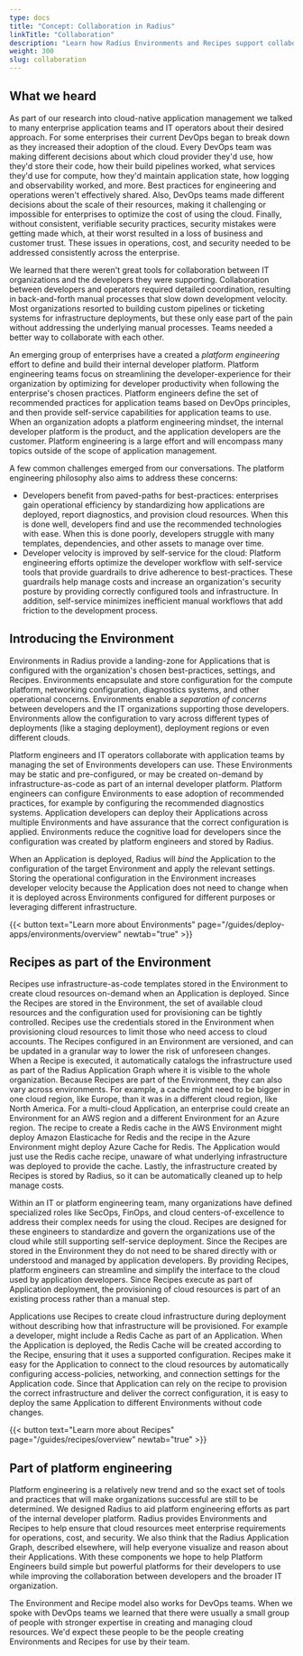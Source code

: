 ```yaml
---
type: docs
title: "Concept: Collaboration in Radius"
linkTitle: "Collaboration"
description: "Learn how Radius Environments and Recipes support collaboration between platform engineers, application developers, and IT operators."
weight: 300
slug: collaboration
---
```


## What we heard

As part of our research into cloud-native application management we talked to many enterprise application teams and IT operators about their desired approach.  For some enterprises their current DevOps began to break down as they increased their adoption of the cloud. Every DevOps team was making different decisions about which cloud provider they'd use, how they'd store their code, how their build pipelines worked, what services they'd use for compute, how they'd maintain application state, how logging and observability worked, and more. Best practices for engineering and operations weren't effectively shared. Also, DevOps teams made different decisions about the scale of their resources, making it challenging or impossible for enterprises to optimize the cost of using the cloud. Finally, without consistent, verifiable security practices, security mistakes were getting made which, at their worst resulted in a loss of business and customer trust. These issues in operations, cost, and security needed to be addressed consistently across the enterprise.

We learned that there weren't great tools for collaboration between IT organizations and the developers they were supporting. Collaboration between developers and operators required detailed coordination, resulting in back-and-forth manual processes that slow down development velocity. Most organizations resorted to building custom pipelines or ticketing systems for infrastructure deployments, but these only ease part of the pain without addressing the underlying manual processes. Teams needed a better way to collaborate with each other.

An emerging group of enterprises have a created a *platform engineering* effort to define and build their internal developer platform. Platform engineering teams focus on streamlining the developer-experience for their organization by optimizing for developer productivity when following the enterprise's chosen practices. Platform engineers define the set of recommended practices for application teams based on DevOps principles, and then provide self-service capabilities for application teams to use. When an organization adopts a platform engineering mindset, the internal developer platform is the product, and the application developers are the customer. Platform engineering is a large effort and will encompass many topics outside of the scope of application management.

A few common challenges emerged from our conversations. The platform engineering philosophy also aims to address these concerns:

- Developers benefit from paved-paths for best-practices: enterprises gain operational efficiency by standardizing how applications are deployed, report diagnostics, and provision cloud resources. When this is done well, developers find and use the recommended technologies with ease. When this is done poorly, developers struggle with many templates, dependencies, and other assets to manage over time.
- Developer velocity is improved by self-service for the cloud: Platform engineering efforts optimize the developer workflow with self-service tools that provide guardrails to drive adherence to best-practices. These guardrails help manage costs and increase an organization's security posture by providing correctly configured tools and infrastructure. In addition, self-service minimizes inefficient manual workflows that add friction to the development process.

## Introducing the Environment

Environments in Radius provide a landing-zone for Applications that is configured with the organization's chosen best-practices, settings, and Recipes. Environments encapsulate and store configuration for the compute platform, networking configuration, diagnostics systems, and other operational concerns. Environments enable a *separation of concerns* between developers and the IT organizations supporting those developers. Environments allow the configuration to vary across different types of deployments (like a staging deployment), deployment regions or even different clouds.

Platform engineers and IT operators collaborate with application teams by managing the set of Environments developers can use. These Environments may be static and pre-configured, or may be created on-demand by infrastructure-as-code as part of an internal developer platform. Platform engineers can configure Environments to ease adoption of recommended practices, for example by configuring the recommended diagnostics systems. Application developers can deploy their Applications across multiple Environments and have assurance that the correct configuration is applied. Environments reduce the cognitive load for developers since the configuration was created by platform engineers and stored by Radius.

When an Application is deployed, Radius will *bind* the Application to the configuration of the target Environment and apply the relevant settings. Storing the operational configuration in the Environment increases developer velocity because the Application does not need to change when it is deployed across Environments configured for different purposes or leveraging different infrastructure.

{{< button text="Learn more about Environments" page="/guides/deploy-apps/environments/overview" newtab="true" >}}

## Recipes as part of the Environment

Recipes use infrastructure-as-code templates stored in the Environment to create cloud resources on-demand when an Application is deployed. Since the Recipes are stored in the Environment, the set of available cloud resources and the configuration used for provisioning can be tightly controlled. Recipes use the credentials stored in the Environment when provisioning cloud resources to limit those who need access to cloud accounts. The Recipes configured in an Environment are versioned, and can be updated in a granular way to lower the risk of unforeseen changes. When a Recipe is executed, it automatically catalogs the infrastructure used as part of the Radius Application Graph where it is visible to the whole organization. Because Recipes are part of the Environment, they can also vary across environments. For example, a cache might need to be bigger in one cloud region, like Europe, than it was in a different cloud region, like North America. For a multi-cloud Application, an enterprise could create an Environment for an AWS region and a different Environment for an Azure region. The recipe to create a Redis cache in the AWS Environment might deploy Amazon Elasticache for Redis and the recipe in the Azure Environment might deploy Azure Cache for Redis. The Application would just use the Redis cache recipe, unaware of what underlying infrastructure was deployed to provide the cache. Lastly, the infrastructure created by Recipes is stored by Radius, so it can be automatically cleaned up to help manage costs.

Within an IT or platform engineering team, many organizations have defined specialized roles like SecOps, FinOps, and cloud centers-of-excellence to address their complex needs for using the cloud. Recipes are designed for these engineers to standardize and govern the organizations use of the cloud while still supporting self-service deployment. Since the Recipes are stored in the Environment they do not need to be shared directly with or understood and managed by application developers. By providing Recipes, platform engineers can streamline and simplify the interface to the cloud used by application developers. Since Recipes execute as part of Application deployment, the provisioning of cloud resources is part of an existing process rather than a manual step.

Applications use Recipes to create cloud infrastructure during deployment without describing how that infrastructure will be provisioned. For example a developer, might include a Redis Cache as part of an Application. When the Application is deployed, the Redis Cache will be created according to the Recipe, ensuring that it uses a supported configuration. Recipes make it easy for the Application to connect to the cloud resources by automatically configuring access-policies, networking, and connection settings for the Application code. Since that Application can rely on the recipe to provision the correct infrastructure and deliver the correct configuration, it is easy to deploy the same Application to different Environments without code changes.

{{< button text="Learn more about Recipes" page="/guides/recipes/overview" newtab="true" >}}

## Part of platform engineering

Platform engineering is a relatively new trend and so the exact set of tools and practices that will make organizations successful are still to be determined. We designed Radius to aid platform engineering efforts as part of the internal developer platform. Radius provides Environments and Recipes to help ensure that cloud resources meet enterprise requirements for operations, cost, and security. We also think that the Radius Application Graph, described elsewhere, will help everyone visualize and reason about their Applications. With these components we hope to help Platform Engineers build simple but powerful platforms for their developers to use while improving the collaboration between developers and the broader IT organization.

The Environment and Recipe model also works for DevOps teams. When we spoke with DevOps teams we learned that there were usually a small group of people with stronger expertise in creating and managing cloud resources. We'd expect these people to be the people creating Environments and Recipes for use by their team.
